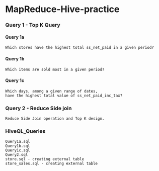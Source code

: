# MapReduce-Hive-practice
### Query 1 - Top K Query

#### Query 1a
    Which stores have the highest total ss_net_paid in a given period?

#### Query 1b
    Which items are sold most in a given period?

#### Query 1c
    Which days, among a given range of dates, 
    have the highest total value of ss_net_paid_inc_tax?

### Query 2 - Reduce Side join
    Reduce Side Join operation and Top K design.  

### HiveQL_Queries
    Query1a.sql
    Query1b.sql
    Query1c.sql
    Query2.sql
    store.sql - creating external table
    store_sales.sql - creating external table
